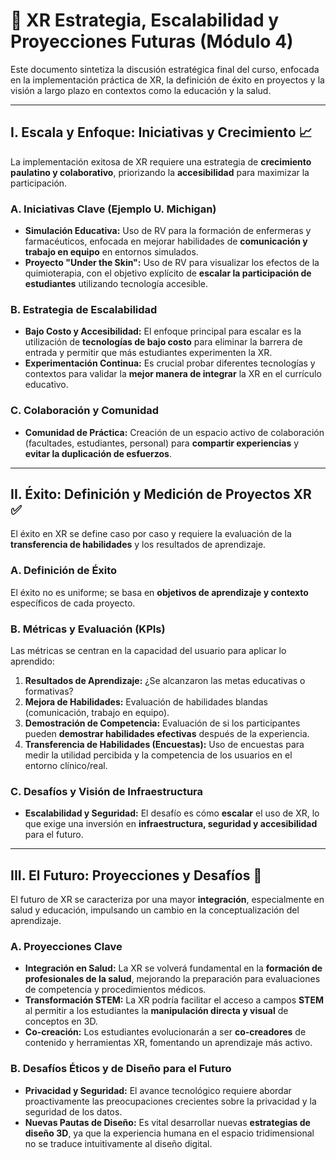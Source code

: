 # 🚀 XR Estrategia, Escalabilidad y Proyecciones Futuras (Módulo 4)

Este documento sintetiza la discusión estratégica final del curso, enfocada en la implementación práctica de XR, la definición de éxito en proyectos y la visión a largo plazo en contextos como la educación y la salud.

---

## I. Escala y Enfoque: Iniciativas y Crecimiento 📈

La implementación exitosa de XR requiere una estrategia de **crecimiento paulatino y colaborativo**, priorizando la **accesibilidad** para maximizar la participación.

### A. Iniciativas Clave (Ejemplo U. Michigan)
* **Simulación Educativa:** Uso de RV para la formación de enfermeras y farmacéuticos, enfocada en mejorar habilidades de **comunicación y trabajo en equipo** en entornos simulados.
* **Proyecto "Under the Skin":** Uso de RV para visualizar los efectos de la quimioterapia, con el objetivo explícito de **escalar la participación de estudiantes** utilizando tecnología accesible.

### B. Estrategia de Escalabilidad
* **Bajo Costo y Accesibilidad:** El enfoque principal para escalar es la utilización de **tecnologías de bajo costo** para eliminar la barrera de entrada y permitir que más estudiantes experimenten la XR.
* **Experimentación Continua:** Es crucial probar diferentes tecnologías y contextos para validar la **mejor manera de integrar** la XR en el currículo educativo.

### C. Colaboración y Comunidad
* **Comunidad de Práctica:** Creación de un espacio activo de colaboración (facultades, estudiantes, personal) para **compartir experiencias** y **evitar la duplicación de esfuerzos**.

---

## II. Éxito: Definición y Medición de Proyectos XR ✅

El éxito en XR se define caso por caso y requiere la evaluación de la **transferencia de habilidades** y los resultados de aprendizaje.

### A. Definición de Éxito
El éxito no es uniforme; se basa en **objetivos de aprendizaje y contexto** específicos de cada proyecto.

### B. Métricas y Evaluación (KPIs)
Las métricas se centran en la capacidad del usuario para aplicar lo aprendido:
1.  **Resultados de Aprendizaje:** ¿Se alcanzaron las metas educativas o formativas?
2.  **Mejora de Habilidades:** Evaluación de habilidades blandas (comunicación, trabajo en equipo).
3.  **Demostración de Competencia:** Evaluación de si los participantes pueden **demostrar habilidades efectivas** después de la experiencia.
4.  **Transferencia de Habilidades (Encuestas):** Uso de encuestas para medir la utilidad percibida y la competencia de los usuarios en el entorno clínico/real.

### C. Desafíos y Visión de Infraestructura
* **Escalabilidad y Seguridad:** El desafío es cómo **escalar** el uso de XR, lo que exige una inversión en **infraestructura, seguridad y accesibilidad** para el futuro.

---

## III. El Futuro: Proyecciones y Desafíos 🔮

El futuro de XR se caracteriza por una mayor **integración**, especialmente en salud y educación, impulsando un cambio en la conceptualización del aprendizaje.

### A. Proyecciones Clave
* **Integración en Salud:** La XR se volverá fundamental en la **formación de profesionales de la salud**, mejorando la preparación para evaluaciones de competencia y procedimientos médicos.
* **Transformación STEM:** La XR podría facilitar el acceso a campos **STEM** al permitir a los estudiantes la **manipulación directa y visual** de conceptos en 3D.
* **Co-creación:** Los estudiantes evolucionarán a ser **co-creadores** de contenido y herramientas XR, fomentando un aprendizaje más activo.

### B. Desafíos Éticos y de Diseño para el Futuro
* **Privacidad y Seguridad:** El avance tecnológico requiere abordar proactivamente las preocupaciones crecientes sobre la privacidad y la seguridad de los datos.
* **Nuevas Pautas de Diseño:** Es vital desarrollar nuevas **estrategias de diseño 3D**, ya que la experiencia humana en el espacio tridimensional no se traduce intuitivamente al diseño digital.